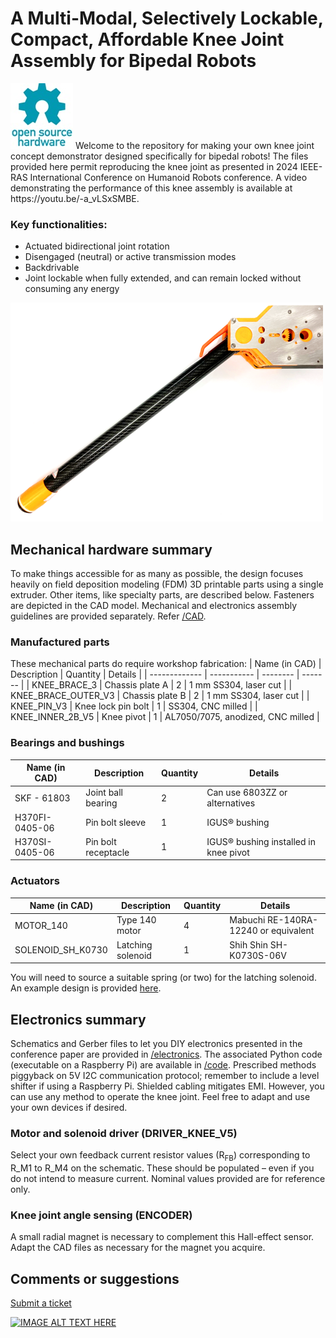 # A Multi-Modal, Selectively Lockable, Compact, Affordable Knee Joint Assembly for Bipedal Robots
<img src="assets/Open-source-hardware-logo.jpg" alt="drawing"/>
Welcome to the repository for making your own knee joint concept demonstrator designed specifically for bipedal robots! The files provided here permit reproducing the knee joint as presented in 2024 IEEE-RAS International Conference on Humanoid Robots conference. A video demonstrating the performance of this knee assembly is available at https://youtu.be/-a_vLSxSMBE.

### Key functionalities:
*	Actuated bidirectional joint rotation
*	Disengaged (neutral) or active transmission modes
*	Backdrivable
*	Joint lockable when fully extended, and can remain locked without consuming any energy

<img src="assets/leg_side_b_white_clean_crop.png" alt="drawing"/>

## Mechanical hardware summary
To make things accessible for as many as possible, the design focuses heavily on field deposition modeling (FDM) 3D printable parts using a single extruder. Other items, like specialty parts, are described below. Fasteners are depicted in the CAD model. Mechanical and electronics assembly guidelines are provided separately. Refer [/CAD](CAD/).

### Manufactured parts
These mechanical parts do require workshop fabrication:
| Name (in CAD) | Description | Quantity | Details |
| ------------- | ----------- | -------- | ------- |
| KNEE_BRACE_3 | Chassis plate A | 2 | 1 mm SS304, laser cut |
| KNEE_BRACE_OUTER_V3 | Chassis plate B | 2 | 1 mm SS304, laser cut |
| KNEE_PIN_V3 | Knee lock pin bolt | 1 | SS304, CNC milled |
| KNEE_INNER_2B_V5 | Knee pivot | 1 | AL7050/7075, anodized, CNC milled |

### Bearings and bushings
| Name (in CAD) | Description | Quantity | Details |
| ------------- | ----------- | -------- | ------- |
| SKF - 61803 | Joint ball bearing | 2 | Can use 6803ZZ or alternatives |
| H370FI-0405-06 | Pin bolt sleeve | 1 | IGUS® bushing |
| H370SI-0405-06 | Pin bolt receptacle | 1 | IGUS® bushing installed in knee pivot |

### Actuators
| Name (in CAD) | Description | Quantity | Details |
| ------------- | ----------- | -------- | ------- |
| MOTOR_140 | Type 140 motor | 4 | Mabuchi RE-140RA-12240 or equivalent |
| SOLENOID_SH_K0730 | Latching solenoid | 1 | Shih Shin SH-K0730S-06V |

You will need to source a suitable spring (or two) for the latching solenoid. An example design is provided [here](CAD/SPRING.PDF).

## Electronics summary
Schematics and Gerber files to let you DIY electronics presented in the conference paper are provided in [/electronics](electronics/). The associated Python code (executable on a Raspberry Pi) are available in [/code](code/). Prescribed methods piggyback on 5V I2C communication protocol; remember to include a level shifter if using a Raspberry Pi. Shielded cabling mitigates EMI. However, you can use any method to operate the knee joint. Feel free to adapt and use your own devices if desired.

### Motor and solenoid driver (DRIVER_KNEE_V5)
Select your own feedback current resistor values (R<sub>FB</sub>) corresponding to R_M1 to R_M4 on the schematic. These should be populated – even if you do not intend to measure current. Nominal values provided are for reference only.

### Knee joint angle sensing (ENCODER)
A small radial magnet is necessary to complement this Hall-effect sensor. Adapt the CAD files as necessary for the magnet you acquire.

## Comments or suggestions
[Submit a ticket](https://github.com/Cheng-Yueh/knee/issues)

[![IMAGE ALT TEXT HERE](https://img.youtube.com/vi/-a_vLSxSMBE/0.jpg)](https://www.youtube.com/watch?v=-a_vLSxSMBE) 
